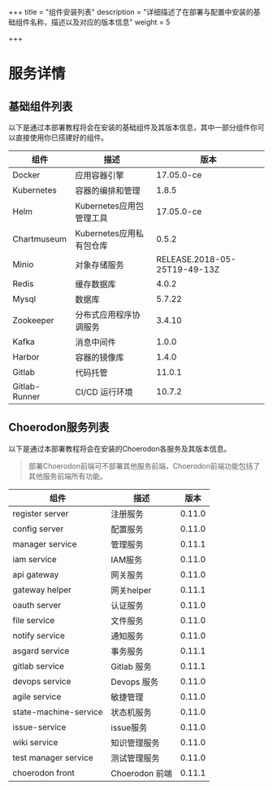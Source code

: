 +++
title = "组件安装列表"
description = "详细描述了在部署与配置中安装的基础组件名称，描述以及对应的版本信息"
weight = 5

+++

# 服务详情

## 基础组件列表

以下是通过本部署教程将会在安装的基础组件及其版本信息，其中一部分组件你可以直接使用你已搭建好的组件。

组件|描述| 版本
---|---|---
Docker|应用容器引擎|17.05.0-ce
Kubernetes|容器的编排和管理|1.8.5
Helm|Kubernetes应用包管理工具|17.05.0-ce
Chartmuseum|Kubernetes应用私有包仓库|0.5.2
Minio|对象存储服务|RELEASE.2018-05-25T19-49-13Z
Redis|缓存数据库|4.0.2
Mysql|数据库|5.7.22
Zookeeper|分布式应用程序协调服务|3.4.10
Kafka|消息中间件|1.0.0
Harbor|容器的镜像库|1.4.0
Gitlab|代码托管|11.0.1
Gitlab-Runner|CI/CD 运行环境|10.7.2

## Choerodon服务列表

以下是通过本部署教程将会在安装的Choerodon各服务及其版本信息。

<blockquote class="note"> 
部署Choerodon前端可不部署其他服务前端，Choerodon前端功能包括了其他服务前端所有功能。
</blockquote>

组件|描述| 版本
---|---|---
register server|注册服务|0.11.0
config server|配置服务|0.11.0
manager service|管理服务|0.11.1
iam service|IAM服务|0.11.0
api gateway|网关服务|0.11.0
gateway helper|网关helper|0.11.1
oauth server|认证服务|0.11.0
file service|文件服务|0.11.0
notify service|通知服务|0.11.0
asgard service|事务服务|0.11.1
gitlab service|Gitlab 服务|0.11.1
devops service|Devops 服务|0.11.0
agile service|敏捷管理|0.11.0
state-machine-service|状态机服务|0.11.0
issue-service|issue服务|0.11.0
wiki service|知识管理服务|0.11.0
test manager service|测试管理服务|0.11.0
choerodon front|Choerodon 前端|0.11.1
